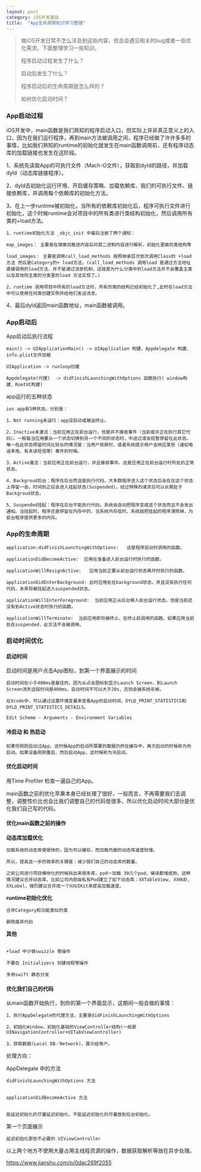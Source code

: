 ```yaml
---
layout: post
category: iOS开发基础
title:  "App生命周期知识学习整理" 
---
```


> 做iOS开发日常不怎么涉及到这些内容，但总会遇见相关的bug或者一些优化需求。下面整理学习一些知识。
>
> 程序启动过程发生了什么？
>
> 启动后发生了什么？
>
> 程序启动后的生命周期是怎么样的？
>
> 如何优化启动时间？



### App启动过程

iOS开发中，main函数是我们熟知的程序启动入口，但实际上并非真正意义上的入口，因为在我们运行程序，再到main方法被调用之间，程序已经做了许许多多的事情，比如我们熟知的runtime的初始化就发生在main函数调用前，还有程序动态库的加载链接也发生在这阶段。

1、系统先读取App的可执行文件（Mach-O文件），获取到dyld的路径，并加载dyld（动态库链接程序）。

2、dyld去初始化运行环境、开启缓存策略、加载依赖库、我们的可执行文件、链接依赖库，并调用每个依赖库的初始化方法。

3、在上一步runtime被初始化，当所有的依赖库初始化后，程序可执行文件进行初始化，这个时候runtime会对项目中的所有类进行类结构初始化，然后调用所有类的+load方法。

```
1、runtime初始化方法 _objc_init 中最后注册了两个通知：

map_images： 主要是在镜像加载进内容后对其二进制内容进行解析，初始化里面的类结构等

load_images： 主要是调用call_load_methods 按照继承层次依次调用Class的 +load方法 然后是Category的+ load方法。(call_load_methods 调用load 是通过方法地址直接调用的load方法，并不是通过消息机制，这就是为什么分类中的load方法并不会覆盖主类以及其他同主类的分类里的load 方法实现了。)

2、runtime 调用项目中所有的load方法时，所有的类的结构已经初始化了,此时在load方法中可以使用任何类创建实例并给他们发送消息。
```

4、最后dyld返回main函数地址，main函数被调用。



### App启动后

App启动后执行流程

```
main() -> UIApplicationMain() -> UIApplication 构建、Appdelegate 构建、info.plist文件加载

UIApplication -> runloop创建

Appdelegate(代理)  -> didFinishLaunchingWithOptions 函数执行( window构建、RootVC构建)
```



app运行的五种状态

```
ios app有5种状态，分别是：

1、Not running未运行：app没启动或被迫终止。

2、Inactive未激活：当前应用正在前台运行，但是并不接收事件（当前或许正在执行其它代码）。一般每当应用要从一个状态切换到另一个不同的状态时，中途过渡会短暂停留在此状态。唯一在此状态停留时间比较长的情况是：当用户锁屏时，或者系统提示用户去响应某些（诸如电话来电、有未读短信等）事件的时候。

3、Active激活：当前应用正在前台运行，并且接收事件。这是应用正在前台运行时所处的正常状态。

4、Backgroud后台：程序在后台而且能执行代码，大多数程序进入这个状态后会在在这个状态上停留一会。时间到之后会进入挂起状态(Suspended)。经过特殊的请求后可以长期处于Backgroud状态。

5、Suspended挂起：程序在后台不能执行代码。系统会自动把程序变成这个状态而且不会发出通知。当挂起时，程序还是停留在内存中的，当系统内存低时，系统就把挂起的程序清除掉，为前台程序提供更多的内存。
```



### App的生命周期

```
application:didFinishLaunchingWithOptions:   这是程序启动时调用的函数。

applicationDidBecomeActive:  应用在准备进入前台运行时执行的函数。

applicationWillResignActive:   应用当前正要从前台运行状态离开时执行的函数。

applicationDidEnterBackground: 此时应用处在background状态，并且没有执行任何代码，未来将被挂起进入suspended状态。

applicationWillEnterForeground:  当前应用正从后台移入前台运行状态，但是当前还没有到Active状态时执行的函数。

applicationWillTerminate:  当前应用即将被终止，在终止前调用的函数。如果应用当前处在suspended，此方法不会被调用。
```





### 启动时间优化

#### 启动时间

启动时间是用户点击App图标，到第一个界面展示的时间

```
启动时间在小于400ms是最佳的，因为从点击图标到显示Launch Screen，到Launch Screen消失这段时间是400ms。启动时间不可以大于20s，否则会被系统杀掉。

在Xcode中，可以通过设置环境变量来查看App的启动时间，DYLD_PRINT_STATISTICS和DYLD_PRINT_STATISTICS_DETAILS。

Edit Scheme - Arguments - Environment Variables
```

#### 冷启动 和 热启动

```
如果你刚刚启动过App，这时候App的启动所需要的数据仍然在缓存中，再次启动的时候称为热启动。如果设备刚刚重启，然后启动App，这时候称为冷启动。
```

#### 优化启动时间

用Time Profiler 检查一遍自己的App。

main函数之前的优化苹果本身已经处理了很好，一般而言，不再需要我们去调整，调整性价比也会比我们调整自己的代码低很多，所以优化启动时间大部分是优化我们自己写的代码。

#### 优化main函数之前的操作

**动态库加载优化**

```
加载系统的动态库使很快的，因为可以缓存，而加载内嵌的动态库速度较慢。

所以，提高这一步的效率的关键是：减少我们自己的动态库的数量。

之前公司进行项目模块化的时候拆出来很多库，pod一加载 30几个pod，编译都慢成狗，这种情况建议合并动态库，比如公司内部由私有Pod建立了如下动态库：XXTableView, XXHUD, XXLabel，强烈建议合并成一个XXUIKit来提高加载速度。
```

**runtime初始化优化**

```
合并Category和功能类似的类

删除废弃代码
```

**其他**

```

+load 中少做swizzle 等操作

不要在 Initializers 创建线程等操作

多用swift 静态分发
```



#### 优化我们自己的代码

从main函数开始执行，到你的第一个界面显示，这期间一般会做的事情：

```
1、执行AppDelegate的代理方法，主要是didFinishLaunchingWithOptions

2、初始化Window，初始化基础的ViewController结构(一般是UINavigationController+UITabViewController)

3、获取数据(Local DB／Network)，展示给用户。
```

处理方向：

AppDelegate 中的方法

```
didFinishLaunchingWithOptions 方法


applicationDidBecomeActive 方法


能延迟初始化的尽量延迟初始化，不能延迟初始化的尽量放到后台初始化。
```

第一个页面展示

```
延迟初始化那些不必要的 UIViewController
```

以上两个地方不使用大量占用主线程资源的操作，数据获取解析等放在异步处理。





https://www.jianshu.com/p/0dac269f2055
